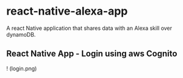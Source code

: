 # react-native-alexa-app
A react Native application that shares data with an Alexa skill over dynamoDB.

## React Native App - Login using aws Cognito
! (login.png)
